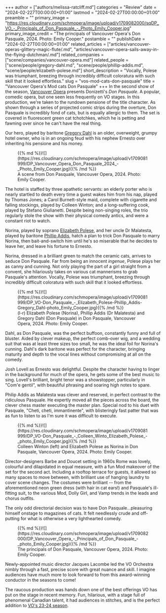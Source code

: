 +++
author = ["authors/melissa-ratcliff.md"]
categories = "Review"
date = "2024-02-227T00:00:00+01:00"
lastmod = "2024-02-27T00:00:00+01:00"
preamble = ""
primary_image = "https://res.cloudinary.com/schmopera/image/upload/v1709082000/sqDP_VO_-_Principals_of_Don_Pasquale_-_Photo_Emily_Cooper.jpg"
primary_image_credit = "The principals of Vancouver Opera's Don Pasquale, 2024. Photo: Emily Cooper."
postamble = ""
publishDate = "2024-02-27T00:00:00+01:00"
related_articles = ["articles/vancouver-operas-glittery-magic-flute/.md", "articles/vancouver-opera-sails-away-in-the-flying-dutchman/.md"]
related_companies = ["scene/companies/vancouver-opera.md"]
related_people = ["scene/people/gregory-dahl.md", "scene/people/phillip-addis.md", "scene/people/elizabeth-polese.md"]
short_description = "Vocally, Polese was triumphant, breezing through incredibly difficult coloratura with such skill that it looked effortless."
slug = "vos-mod-cats-don-pasquale"
title = "Vancouver Opera's Mod cats Don Pasquale"
+++
In the second show of the season, [Vancouver Opera](/scene/companies/vancouver-opera/) presents Donizetti's _Don Pasquale_. A popular, comedic opera, but one seen less frequently on VO stages. In this production, we're taken to the rundown pensione of the title character. As shown through a series of projected comic strips during the overture, Don Pasquale is incredibly fond of cats, but is equally allergic to them. The set is covered in fluorescent green cat tchotchkes, which he is petting and fawning over since he can't have the real thing. 

Our hero, played by baritone [Gregory Dahl](/scene/people/gregory-dahl/) is an older, overweight, grumpy hotel owner, who is in an ongoing feud with his nephew Ernesto over inheriting his pensione and his money.

<figure data-type="image">{{% md %}}![](https://res.cloudinary.com/schmopera/image/upload/v1709081999/DP_Vancouver_Opera_Don_Pasquale_2024_-_Photo_Emily_Cooper.jpg){{% /md %}}

<figcaption>A scene from Don Pasquale, Vancouver Opera, 2024. Photo: Emily Cooper.</figcaption>
</figure>

The hotel is staffed by three apathetic servants: an elderly porter who is nearly startled to death every time a guest wakes him from his nap, played by Thomas Jones; a Carol Burnett-style maid, complete with cigarette and falling stockings, played by Colleen Winton; and a long-suffering cook, played by Stefano Giulianetti. Despite being non-singing roles, the trio regularly stole the show with their physical comedy antics, and were a constant riot to watch. 

Norina, played by soprano [Elizabeth Polese](/scene/people/elizabeth-polese/), and her uncle Dr Malatesta, played by baritone [Phillip Addis](/scene/people/phillip-addis/), hatch a plan to trick Don Pasquale to marry Norina, then bait-and-switch him until he's so miserable that he decides to leave her, and leave his fortune to Ernesto. 

Norina, dressed in a brilliant green to match the ceramic cats, arrives to seduce Don Pasquale. Far from being an innocent _ingenue_, Polese plays her as canny and cunning. Not only playing the part of a girl straight from a convent, she hilariously takes on various cat mannerisms to grab Pasquale's attention. Vocally, Polese was triumphant, breezing through incredibly difficult coloratura with such skill that it looked effortless. 

<figure data-type="image">{{% md %}}![](https://res.cloudinary.com/schmopera/image/upload/v1709081999/DP_VO-Don_Pasquale_-_Elizabeth_Polese-Phillip_Addis-Gregory_Dahl-photo_Emily_Cooper.jpg){{% /md %}}

<figcaption>(l-r) Elizabeth Polese (Norina), Phillip Addis (Dr Malatesta) and Gregory Dahl (Don Pasquale) in Don Pasquale, Vancouver Opera, 2024. Photo: Emily Cooper.</figcaption>
</figure>

Dahl, as Don Pasquale, was the perfect buffoon, constantly funny and full of bluster. Aided by clever makeup, the perfect comb-over wig, and a wedding suit that was at least three sizes too small, he was the ideal foil for Norina's cunning. Dahl's dark baritone was perfect for the character, bringing maturity and depth to the vocal lines without compromising at all on the comedy.

Josh Lovell as Ernesto was delightful. Despite the character having to linger in the background for much of the opera, he gets some of the best music to sing. Lovell's brilliant, bright tenor was a showstopper, particularly in "Com'e gentil", with beautiful phrasing and soaring high notes to spare. 

Philip Addis as Malatesta was clever and reserved, in perfect contrast to the ridiculous Pasquale. He expertly moved all the pieces across the board, the clever chess master executing the master plan. Special nod to his duet with Pasquale, "Cheti, cheti, immantinente", with blisteringly fast patter that was as fun to listen to as I'm sure it was difficult to execute. 

<figure data-type="image">{{% md %}}![](https://res.cloudinary.com/schmopera/image/upload/v1709081999/DP_VO-Don_Pasquale_-_Colleen_Winto_Elizabeth_Polese_-_photo_Emily_Cooper.jpg){{% /md %}}

<figcaption>Colleen Winton (left) and Elizabeth Polese as Norina in Don Pasquale, Vancouver Opera, 2024. Photo: Emily Cooper.</figcaption>
</figure>

Director-designers Barbe and Doucet setting in 1960s Rome was lovely, colourful and dilapidated in equal measure, with a fun Mod makeover of the set for the second act. Including a rooftop terrace for guests, it allowed so many spaces to move between, with brilliant use of hanging laundry to cover scene changes. The costumes were brilliant -- from the aforementioned neon green dress (with hair in cat ears!) and Pasquale's ill-fitting suit, to the various Mod, Dolly Girl, and Vamp trends in the leads and chorus outfits.

The only odd directorial decision was to have Don Pasquale...pleasuring himself onstage to magazines of cats. It felt needlessly crude and off-putting for what is otherwise a very lighthearted comedy. 

<figure data-type="image">{{% md %}}![](https://res.cloudinary.com/schmopera/image/upload/v1709082000/DP_Vancouver_Opera_-_Principals_of_Don_Pasquale_-_photo_Emily_Cooper.jpg){{% /md %}}

<figcaption>The principals of Don Pasquale, Vancouver Opera, 2024. Photo: Emily Cooper.</figcaption>
</figure>

Newly-appointed music director Jacques Lacombe led the VO Orchestra nimbly through a fast, precise score with great nuance and skill. I imagine audiences have much more to look forward to from this award-winning conductor in the seasons to come!

The raucous production was hands down one of the best offerings VO has put on the stage in recent memory. Fun, hilarious, with a stage full of phenomenal Canadian talent, it had audiences in stitches, and is the perfect addition to [VO's 23-24 season](https://www.vancouveropera.ca/). 